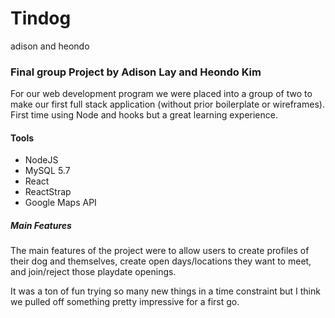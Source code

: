 # Tindog
adison and heondo

### Final group Project by Adison Lay and Heondo Kim

For our web development program we were placed into a group of two to make our first full stack application 
(without prior boilerplate or wireframes). First time using Node and hooks but a great learning experience.

#### Tools
* NodeJS
* MySQL 5.7
* React
* ReactStrap
* Google Maps API

##### Main Features
The main features of the project were to allow users to create profiles of their dog and themselves, create
open days/locations they want to meet, and join/reject those playdate openings.

It was a ton of fun trying so many new things in a time constraint but I think we pulled off something pretty
impressive for a first go.
